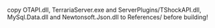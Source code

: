 copy OTAPI.dll, TerrariaServer.exe and ServerPlugins/TShockAPI.dll, MySql.Data.dll and Newtonsoft.Json.dll to References/
before building!

